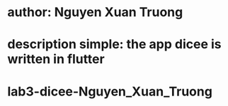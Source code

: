 # author: Nguyen Xuan Truong
# description simple: the app dicee is written in flutter
# lab3-dicee-Nguyen_Xuan_Truong
